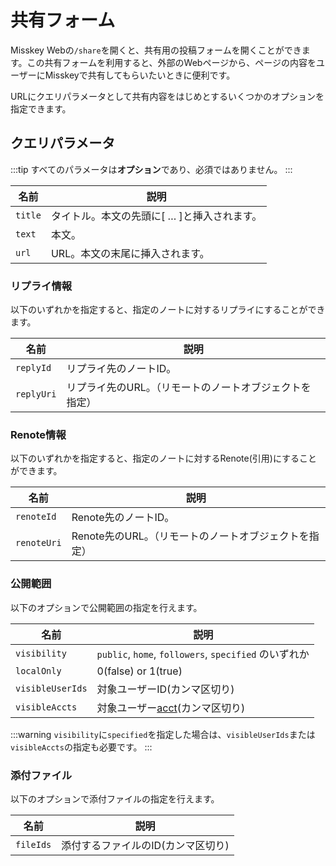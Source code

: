 # 共有フォーム

Misskey Webの`/share`を開くと、共有用の投稿フォームを開くことができます。この共有フォームを利用すると、外部のWebページから、ページの内容をユーザーにMisskeyで共有してもらいたいときに便利です。

URLにクエリパラメータとして共有内容をはじめとするいくつかのオプションを指定できます。

## クエリパラメータ

:::tip
すべてのパラメータは**オプション**であり、必須ではありません。
:::

| 名前    | 説明                                        |
| ------- | ------------------------------------------- |
| `title` | タイトル。本文の先頭に[ … ]と挿入されます。 |
| `text`  | 本文。                                      |
| `url`   | URL。本文の末尾に挿入されます。             |

### リプライ情報

以下のいずれかを指定すると、指定のノートに対するリプライにすることができます。

| 名前       | 説明                                                    |
| ---------- | ------------------------------------------------------- |
| `replyId`  | リプライ先のノートID。                                  |
| `replyUri` | リプライ先のURL。（リモートのノートオブジェクトを指定） |

### Renote情報

以下のいずれかを指定すると、指定のノートに対するRenote(引用)にすることができます。

| 名前        | 説明                                                  |
| ----------- | ----------------------------------------------------- |
| `renoteId`  | Renote先のノートID。                                  |
| `renoteUri` | Renote先のURL。（リモートのノートオブジェクトを指定） |

### 公開範囲

以下のオプションで公開範囲の指定を行えます。

| 名前             | 説明                                                          |
| ---------------- | ------------------------------------------------------------- |
| `visibility`     | `public`, `home`, `followers`, `specified` のいずれか         |
| `localOnly`      | 0(false) or 1(true)                                           |
| `visibleUserIds` | 対象ユーザーID(カンマ区切り)                                  |
| `visibleAccts`   | 対象ユーザー[acct](../resources/glossary/#acct)(カンマ区切り) |

:::warning
`visibility`に`specified`を指定した場合は、`visibleUserIds`または`visibleAccts`の指定も必要です。
:::

### 添付ファイル

以下のオプションで添付ファイルの指定を行えます。

| 名前      | 説明                               |
| --------- | ---------------------------------- |
| `fileIds` | 添付するファイルのID(カンマ区切り) |
